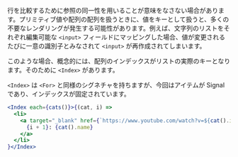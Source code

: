 行を比較するために参照の同一性を用いることが意味をなさない場合があります。プリミティブ値や配列の配列を扱うときに、値をキーとして扱うと、多くの不要なレンダリングが発生する可能性があります。例えば、文字列のリストをそれぞれ編集可能な `<input>` フィールドにマッピングした場合、値が変更されるたびに一意の識別子とみなされて `<input>` が再作成されてしまいます。

このような場合、概念的には、配列のインデックスがリストの実際のキーとなります。そのために `<Index>` があります。

`<Index>` は `<For>` と同様のシグネチャを持ちますが、今回はアイテムが Signal であり、インデックスが固定されています。

```jsx
<Index each={cats()}>{(cat, i) =>
  <li>
    <a target="_blank" href={`https://www.youtube.com/watch?v=${cat().id}`}>
      {i + 1}: {cat().name}
    </a>
  </li>
}</Index>
```
